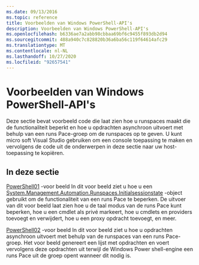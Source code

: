 ```yaml
---
ms.date: 09/13/2016
ms.topic: reference
title: Voorbeelden van Windows PowerShell-API's
description: Voorbeelden van Windows PowerShell-API's
ms.openlocfilehash: b6336ae7a2abb98cbbaa69bf6c9455f893db2d94
ms.sourcegitcommit: 488a940c7c828820b36a6ba56c119f64614afc29
ms.translationtype: MT
ms.contentlocale: nl-NL
ms.lasthandoff: 10/27/2020
ms.locfileid: "92657541"
---
```

# <a name="windows-powershell-api-samples"></a>Voorbeelden van Windows PowerShell-API's

Deze sectie bevat voorbeeld code die laat zien hoe u runspaces maakt die de functionaliteit beperkt en hoe u opdrachten asynchroon uitvoert met behulp van een runs Pace-groep om de runspaces op te geven. U kunt micro soft Visual Studio gebruiken om een console toepassing te maken en vervolgens de code uit de onderwerpen in deze sectie naar uw host-toepassing te kopiëren.

## <a name="in-this-section"></a>In deze sectie

[PowerShell01](./windows-powershell01-sample.md) -voor beeld In dit voor beeld ziet u hoe u een [System.Management.Automation.Runspaces.Initialsessionstate](/dotnet/api/System.Management.Automation.Runspaces.InitialSessionState) -object gebruikt om de functionaliteit van een runs Pace te beperken. De uitvoer van dit voor beeld laat zien hoe u de taal modus van de runs Pace kunt beperken, hoe u een cmdlet als privé markeert, hoe u cmdlets en providers toevoegt en verwijdert, hoe u een proxy opdracht toevoegt, en meer.

[PowerShell02](./windows-powershell02-sample.md) -voor beeld In dit voor beeld ziet u hoe u opdrachten asynchroon uitvoert met behulp van de runspaces van een runs Pace-groep. Het voor beeld genereert een lijst met opdrachten en voert vervolgens deze opdrachten uit terwijl de Windows Power shell-engine een runs Pace uit de groep opent wanneer dit nodig is.
